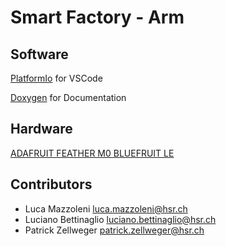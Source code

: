 # Smart Factory - Arm

## Software

 [PlatformIo](https://platformio.org/platformio-ide)  for VSCode

[Doxygen](http://www.doxygen.nl/) for Documentation

## Hardware 

[ADAFRUIT FEATHER M0 BLUEFRUIT LE](https://www.adafruit.com/product/2995) 

## Contributors

- Luca Mazzoleni luca.mazzoleni@hsr.ch
- Luciano Bettinaglio luciano.bettinaglio@hsr.ch
- Patrick Zellweger patrick.zellweger@hsr.ch

